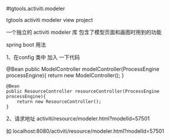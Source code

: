 #tgtools.activiti.modeler

tgtools activiti modeler view project

一个独立的 activiti modeler 库 包含了模型页面和画图时用到的功能

spring boot 用法

1、在config 类中 加入 一下代码

   @Bean
    public ModelController modelController(ProcessEngine processEngine){
        return new ModelController();
    }
    
    @Bean
    public ResourceController resourceController(ProcessEngine processEngine){
        return new ResourceController();
    }
    
2、请求地址 activiti/resource/modeler.html?modelId=57501

如 localhost:8080/activiti/resource/modeler.html?modelId=57501


